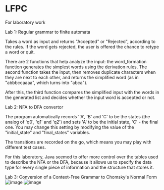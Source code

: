 # LFPC
For laboratory work

Lab 1: Regular grammar to finite automata

Takes a word as input and returns "Accepted" or "Rejected", according to the rules. If the word gets rejected, the user is offered the chance to retype a word or quit.

There are 2 functions that help analyze the input: the word_formation function generates the simplest words using the derivation rules. The second function takes the input, then removes duplicate characters when they are next to each other, and returns the simplified word (as in "abbbccaaaa", which turns into "abca").

After this, the third function compares the simplified input with the words in the generated list and decides whether the input word is accepted or not.

Lab 2: NFA to DFA convertor

The program automatically records ''A', 'B' and 'C' to be the states (the analog of 'q0', 'q1' and 'q2') and sets 'A' to be the initial state, 'C' - the final one. You may change this setting by modifying the value of the "initial_state" and "final_states" variables.

The transitions are recorded on the go, which means you may play with different test cases.

For this laboratory, Java seemed to offer more control over the tables used to describe the NFA or the DFA, because it allows us to specify the data type for every single piece of information and the structure that stores it.

Lab 3: Conversion of a Context-Free Grammar to Chomsky's Normal Form
![image](https://user-images.githubusercontent.com/56108881/115160382-887c6f80-a0a0-11eb-9451-4f35066b1ef0.png)
![image](https://user-images.githubusercontent.com/56108881/115160396-9af6a900-a0a0-11eb-9294-129f10478260.png)
